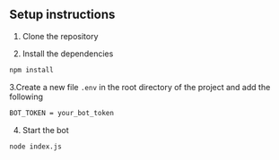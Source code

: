 ## Setup instructions

1. Clone the repository

2. Install the dependencies

```bash
npm install
```

3.Create a new file `.env` in the root directory of the project and add the following 

```bash
BOT_TOKEN = your_bot_token 
```

4. Start the bot

```bash
node index.js
```
